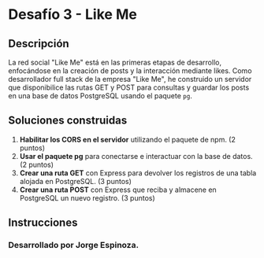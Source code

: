 # Desafío 3 - Like Me

## Descripción

La red social "Like Me" está en las primeras etapas de desarrollo, enfocándose en la creación de posts y la interacción mediante likes. 
Como desarrollador full stack de la empresa "Like Me", he construido un servidor que disponibilice las rutas GET y POST para consultas y 
guardar los posts en una base de datos PostgreSQL usando el paquete `pg`.

## Soluciones construidas

1. **Habilitar los CORS en el servidor** utilizando el paquete de npm. (2 puntos)
2. **Usar el paquete pg** para conectarse e interactuar con la base de datos. (2 puntos)
3. **Crear una ruta GET** con Express para devolver los registros de una tabla alojada en PostgreSQL. (3 puntos)
4. **Crear una ruta POST** con Express que reciba y almacene en PostgreSQL un nuevo registro. (3 puntos)

## Instrucciones

### Desarrollado por Jorge Espinoza.